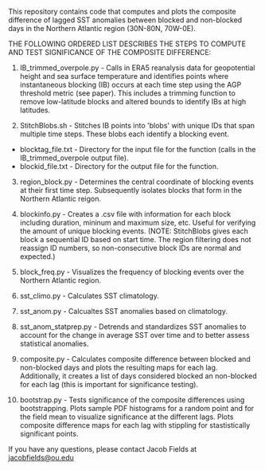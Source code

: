 This repository contains code that computes and plots the composite difference of lagged SST anomalies between blocked and non-blocked days in the Northern Atlantic region (30N-80N, 70W-0E).

THE FOLLOWING ORDERED LIST DESCRIBES THE STEPS TO COMPUTE AND TEST SIGNIFICANCE OF THE COMPOSITE DIFFERENCE:

1. IB_trimmed_overpole.py - Calls in ERA5 reanalysis data for geopotential height and sea surface temperature and identifies points where instantaneous blocking (IB) occurs at each time step using the AGP threshold metric (see paper). This includes a trimming function to remove low-latitude blocks and altered bounds to identify IBs at high latitudes.

2. StitchBlobs.sh - Stitches IB points into 'blobs' with unique IDs that span multiple time steps. These blobs each identify a blocking event.
  - blocktag_file.txt - Directory for the input file for the function (calls in the IB_trimmed_overpole output file).
  - blockid_file.txt - Directory for the output file for the function.

3. region_block.py - Determines the central coordinate of blocking events at their first time step. Subsequently isolates blocks that form in the Northern Atlantic reigon.

4. blockinfo.py - Creates a .csv file with information for each block including duration, mininum and maximum size, etc. Useful for verifying the amount of unique blocking events. (NOTE: StitchBlobs gives each block a sequential ID based on start time. The region filtering does not reassign ID numbers, so non-consecutive block IDs are normal and expected.)

5. block_freq.py - Visualizes the frequency of blocking events over the Northern Atlantic region.

6. sst_climo.py - Calculates SST climatology.

7. sst_anom.py - Calcualtes SST anomalies based on climatology.

8. sst_anom_statprep.py - Detrends and standardizes SST anomalies to account for the change in average SST over time and to better assess statistical anomalies.

9. composite.py - Calculates composite difference between blocked and non-blocked days and plots the resulting maps for each lag. Additionally, it creates a list of days considered blocked an non-blocked for each lag (this is important for significance testing).

10. bootstrap.py - Tests significance of the composite differences using bootstrapping. Plots sample PDF histograms for a random point and for the field mean to visualize significance at the different lags. Plots composite difference maps for each lag with stippling for stastistically significant points.

If you have any questions, please contact Jacob Fields at jacobfields@ou.edu
